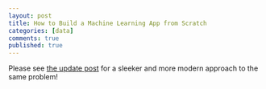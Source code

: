 ```yaml
---
layout: post
title: How to Build a Machine Learning App from Scratch
categories: [data]
comments: true
published: true
---
```

<script src="https://cdnjs.cloudflare.com/ajax/libs/mathjax/2.7.0/MathJax.js?config=TeX-AMS-MML_HTMLorMML" type="text/javascript"></script>

Please see [the update post](https://camtsmith.com/articles/2021-02/how-to-build-ml-app-from-scratch) for a sleeker and more modern approach to the same problem!

<!--

Comment-out this entire article!

In this article, I'm going to teach you how to build a text classification application from scratch. To get started, all you need to know is a little Python, the rudiments of Bash, and how to use Git. The finished application will have a simple interface that allows users to enter blocks of text and then returns the identity of that text.

This project has three steps. The first is constructing a corpus of language data. The second is training and testing a language classifier model to predict categories. The third step is deploying the application to the web along with an API.

You can find the source code [on Github](https://github.com/camoverride/language-classifier). If you'd like a sneak peek at what the application looks like in the wild, [click here](https://language-classifier-app.herokuapp.com/).


## Building a Corpus

In order to perform language classification, a data source is needed. A good source will have a large amount of text and accurate category labels. Wikipedia seems like a great place to start. Not only do they have a well-documented API, but it allows for [language-specific querying](https://en.wikipedia.org/wiki/List_of_ISO_639-1_codes).

Start off by creating an empty repository on Github and cloning a local copy. Call this project `language-classifier` or something similar. Inside this directory, create a file called `languages.py` where with a list of languages that will be used:

~~~python
# languages.py
"""
Language prefixes from here: https://en.wikipedia.org/wiki/List_of_Wikipedias
"""

LANGUAGES = ['en', 'sv', 'de', 'fr', 'nl', 'ru', 'it', 'es', 'pl', 'vi', 'pt', 'uk', 'fa', 'sco']
~~~

I selected languages with large numbers of articles. Additionally, I selected [Scots](https://sco.wikipedia.org/wiki/Yird), because it's quite similar to English and will provide an interesting challenge for our algorithm. We'll import this module into some of the functions we create later on.

Inside the repository, create a directory called `scraper`. Inside this directory, create a directory called `data` and two files called `get_data.py` and `create_database.py`:

~~~python
# get_data.py
"""
This module exposes two objects. The first is GetArticles which can be used to grab data
from Wikipedia. This scraper also performs basic document sanitizing, such as removing
punctuation, HTML tags, and citation brackets. I recommend scraping less than 100 articles
per API call. The second object, Database, creates a SQLite database.
"""
import re
import json
import requests
from sqlalchemy import Table, Column, Text, String, MetaData, create_engine


class GetArticles(object):
    """
    This is an object with the public method write_articles(language_id, number_of_articles,
    db_location). This writes sanitized articles to text files in a specified location.
    """
    def __init__(self):
        pass


    def _get_random_article_ids(self, language_id, number_of_articles):
        """
        Makes a request for random article ids. "rnnamespace=0" means that only articles are chosen,
        as opposed to user-talk pages or category pages. These ids are used by the _get_article_text
        function to request articles.
        """
        query = \
                        'https://' + language_id \
                        + '.wikipedia.org/w/api.php?format=json&action=query&list=random&rnlimit=' \
                        + str(number_of_articles) + '&rnnamespace=0'

        # reads the response into a json object that can be iterated over
        data = json.loads(requests.get(query).text)

        # collects the ids from the json
        ids = []
        for article in data['query']['random']:
            ids.append(article['id'])

        return ids


    def _get_article_text(self, language_id, article_id_list):
        """
        This function takes a list of articles and yields a tuple (article_title, article_text).
        """
        for idx in article_id_list:
            idx = str(idx)
            query = \
                            'https://' + language_id \
                            + '.wikipedia.org/w/api.php?format=json&action=query&prop=extracts&pageids=' \
                            + idx + '&redirects=true'

            data = json.loads(requests.get(query).text)

            try:
                title = data['query']['pages'][idx]['title']
                text_body = data['query']['pages'][idx]['extract']
            except KeyError as error:
                # if nothing is returned for the request, skip to the next item
                # if it is important to download a precise number of files
                # then this can be repeated for every error to get a new file
                # but getting a precise number of files shouldn't matter
                print(error)
                continue

            def clean(text):
                """
                Sanitizes the document by removing HTML tags, citations, and punctuation. This
                function can also be expanded to remove headers, footers, side-bar elements, etc.
                """
                match_tag = re.compile(r'(<[^>]+>|\[\d+\]|[,.\'\"()])')
                return match_tag.sub('', text)

            yield title, clean(text_body)


    def write_articles(self, language_id, number_of_articles, db_location):
        """
        This writes articles to the location specified.
        """
        articles = self._get_random_article_ids(language_id, number_of_articles)
        text_list = self._get_article_text(language_id, articles)

        for title, text in text_list:
            # slugify the title (make a valid UNIX filename)
            title = "".join(x for x in title if x.isalnum())
            with open(db_location + '/' + title + '.txt', 'w+') as wikipedia_file:
                wikipedia_file.write(text)



class Database(object):
    """
    This creates a SQLite database with two tables, "train" and "test." Each table
    has data from each language. This object has the public method write_categories,
    which takes as its arguments a language, a training text, and a test text. It
    writes this information to the proper table.
    """

    def __init__(self, database_name):
        # This can easily be exchanged for a different database, like postgres.
        self.engine = create_engine('sqlite:///' + database_name + '.db')
        self.metadata = MetaData()

        # Table that contains the training data.
        self.train = Table('train', self.metadata,
                           Column('language', String, primary_key=True),
                           Column('text', Text)
                          )

        # Table that contains the test data.
        self.test = Table('test', self.metadata,
                          Column('language', String, primary_key=True),
                          Column('text', Text)
                         )

        self.metadata.create_all(self.engine)


    def write_categories(self, language, training_text, test_text):
        """
        This method writes the data to the database.
        """
        conn = self.engine.connect()

        # Drop rows, data will be overwritten anyway.
        del1 = self.train.delete().where(self.train.columns.language == language)
        del2 = self.test.delete().where(self.test.columns.language == language)

        conn.execute(del1)
        conn.execute(del2)

        ins1 = self.train.insert().values(
            language=language,
            text=training_text
        )

        ins2 = self.test.insert().values(
            language=language,
            text=test_text
        )

        # Execute inserts.
        conn.execute(ins1)
        conn.execute(ins2)
~~~

The following module uses the object from above to make calls to Wikipedia's API and write files to a database. This is the actual module that we will call to grab data:

~~~python
# create_database.py
"""
When run as a script, this module iterates through a list of languages, downloading a specified
number of words from each language. Determine the languages and number of words to download by
altering the LANGUAGES and WORDS variables. Tokenization is done by whitespace, so languages like
Chinese and Japanese will not yield accurate results: use languages that have spaces between words.
Language prefixes from here: https://en.wikipedia.org/wiki/List_of_Wikipedias
Trivia: https://www.quora.com/Why-are-there-so-many-articles-in-the-Cebuano-language-on-Wikipedia
"""
import subprocess
from os import listdir
from os.path import join
from get_data import GetArticles, Database
import sys
sys.path.append('..')
from languages import LANGUAGES


WORDS = 40000
DATABASE_LOCATION = 'data'


class DataBaseWriter(object):
    """
    This is an object with the public method dbwrite. This object takes as its argument
    db_root_location, which specifies a directory where the language data should be downloaded.
    """
    def __init__(self, db_root_location):
        self.getdata = GetArticles()
        self.db_root_location = db_root_location


    def _count_words_in_language(self, language):
        """
        Counts the number of words in all the .txt files for a single language.
        """
        words = 0
        language_data_folder = join(self.db_root_location, language)
        contents = listdir(language_data_folder)
        articles = [article for article in contents if article[-3:] == 'txt']
        for article in articles:
            with open(join(language_data_folder, article), 'r') as text:
                for line in text:
                    for _ in line.split(' '):
                        words += 1

        return words


    def _get_words_in_language(self, language):
        """
        Iterates through all the articles downloaded for a single language, collecting all the words
        by splitting on whitespace and returns the list of words.
        """
        words = []
        language_data_folder = join(self.db_root_location, language)
        contents = listdir(language_data_folder)
        articles = [article for article in contents if article[-3:] == 'txt']
        for article in articles:
            with open(join(language_data_folder, article), 'r') as text:
                for line in text:
                    for word in line.split(' '):
                        words.append(word)

        return words


    def dbwrite(self, language, sql_database, words):
        """
        Given a language, this function downloads 25 Wikipedia articles. It counts the number
        of words and adds more articles until the desired number is reached. It also leaves behind
        the articles downloaded as .txt files.
        """
        # Debug output.
        print('checking ' + language + ' articles')

        language_data_folder = join(self.db_root_location, language)
        train_ratio = 0.9

        # Checks if the folder for the specific language exists. Creates it if it doesn't.
        if language not in listdir(self.db_root_location):
            subprocess.run(["mkdir", language_data_folder])

        # If there are not enough words downloaded, download more.
        while self._count_words_in_language(language) < words:
            # Debug output.
            print('   ... downloading more words, not enough:', self._count_words_in_language(language))
            self.getdata.write_articles(language, 25, language_data_folder)

        # Read all the words into a list, removing any extras. Divide into training and test sets.
        all_words = self._get_words_in_language(language)[:words]
        split = int(train_ratio * words)
        training_set = all_words[split:]
        test_set = all_words[:split]

        # Join the words by white-space and add to the SQL database.
        sql_database.write_categories(language, ' '.join(training_set), ' '.join(test_set))



if __name__ == "__main__":

    SQLDB_NAME = 'language_data'
    SQLDB = Database(SQLDB_NAME)

    TEXTFILES = DataBaseWriter(DATABASE_LOCATION)

    for lang in LANGUAGES:
        TEXTFILES.dbwrite(lang, SQLDB, WORDS)
~~~

Although this module has done some rudimentary cleaning, the data is far from perfect. Ideally, footnotes, page-headers, and anything else that's not in the body of the document should be removed. However, I am following the [Pareto Principle](https://en.wikipedia.org/wiki/Pareto_principle) when it comes to development: 80% of the work will be accomplished in the first 20% of a project's lifespan. So rather than chasing diminishing returns, we'll leave the data in rough shape and see if our classifier is good enough to deal with a noisy data set.

Make sure you're inside the `scraper` directory and run `create_database.py` as a script. This will start the download process. You can select the number of words you want to download, but if you haven't manually set that option, 40,000 words from each langauge will be downloaded. These will be saved into a file called `language_data.db`. This is a SQL database with two tables: one for the test data and a second for the training data. While you're waiting for the download to finish, you can start building a classifier.

## Classification

Now that we have some data to play with, it's time to choose a classification algorithm. [Naive Bayes](https://en.wikipedia.org/wiki/Naive_Bayes_classifier) seems promising. In the first half of this section, I'll explain the math behind Naive Bayes. In the second half, I'll use [Scikit](http://scikit-learn.org/stable/) to train a Multinomial Naive Bayes classifier on our data.

Naive Bayes classifiers are a family of classifiers that take inspiration from Bayes' Theorem. Most people like to memorize Bayes' theorem and go from there, but I find that it's more useful to derive Bayes' theorem instead, as it sheds some light on how the pieces fit together. This is especially important when we need to fiddle with the prior probability (which the nature of our corpus will force us to do). I'll add other languages later on, but I'll keep things simple for the purposes of this tutorial.

We can think of the probability of A given B as being equivalent to the probability of the intersection of [A and B](https://en.wikipedia.org/wiki/Logical_conjunction#/media/File:Venn0001.svg) divided by the probability of B, where the probability of B is further equivalent to the intersection of A and B plus the intersection of [B and not A](https://en.wikipedia.org/wiki/Boolean_algebra#/media/File:Vennandornot.svg) (I've linked Venn Diagram illustrations of these logical functions - see [my blog post about "Math to Code"](https://camtsmith.com/articles/2017-12/math-to-code) for a different perspective):

$$ P(A | B) = {\dfrac{P(A \cap B)}{P(B)}} = {\dfrac{P(A \cap B)}{P(A \cap B) + P(B \cap ¬A)}} $$

The formula above is implemented with logic, but it's more useful to convert this to math so that we can play around with specific quantities. The intersection of two sets, A and B, is the same as the probability of B given A multiplied by the probability of A. The middle section below is the canonical form of Bayes' Theorem:

$$
P(A | B) = {\dfrac{P(B|A) \cdot P(A)}{P(B)}} = {\dfrac{P(B|A) \cdot P(A)}{ P(B|A) \cdot P(A) + P(B|¬A) \cdot P(¬A)  }}
$$

The intuition behind Naive Bayes is quite simple. Let's say we have three documents, one is English and contains \["auld", "man", "girl"\] and the other two are Scots and are \["the", "auld"\] and \["auld", "auld"\] (not the most realistic data, but it'll suit our purposes.) If we are judging the input sentence \["auld"\] (a vector of words containing only one element), then the probability of this belonging to Scots is:

$$
P(Scots|auld) = {\dfrac{P(auld|Scots) \cdot P(Scots)}{P(auld)}} =
\cfrac{3/4 \cdot 2/3}{3/4 \cdot 2/3 + 1/4 \cdot 1/3} = \cfrac{6}{7}
$$

Intuitively, this result makes sense. Three out of four times, the word "auld" appears in Scots, and documents labeled "Scots" occur more frequently than documents in the "English" category.

If you paid attention to the way that the data was collected, you might think that the division of text into different documents was a bit arbitrary -- and you'd be right! When filtering emails, it makes sense to keep track of what proportion of incoming messages were labeled spam. This is because the spam model and the spam corpus exist in the same environment, and spam is (usually) less common than actual mail. In our case, the environments won't match. Our app's goal is not to randomly select a Wikipedia article and guess the language. Instead, users will input snippets of text (taken from wherever) to learn what language it's in. There are 5,535,380 English Wikipedia articles at the time of this writing, but only 48,228 in Scots. If we were to take the prior probability of an article being in English vs Scots into account, we would be biased (by more than a hundred to one) to identify it as English, all other things being equal. But that bias won't help us, so we might want to rethink our prior.

Because there are two Scots articles in our toy corpus and only one in English, this means that the prior for Scots is 2/3. We can relax the prior that the number of documents is meaningful, which is equivalent to collapsing all the Scots documents in one mega-document (and likewise for English):

$$ \cfrac{3/4 \cdot 1}{3/4 \cdot 1 + 1/4 \cdot 1} = \cfrac{3}{4} $$

This removes the corpus' bias towards Scots: the division into documents was an artifact of data collection and has no meaning for the task of text classification.

Combining everything into a large database has already been done for you by the `create_database.py` module. However, if you would like to inspect the individual articles, they remain in the data folder.

After eliminating document frequency as a variable, the posterior probability equals the likelihood:

$$ P(Scots|auld) = P(auld|Scots) $$

You might have noticed that by removing our prior, our Naive Bayes model is no longer Bayesian! But this is acceptable. Dirichlet distributions and other maximum likelihood estimators are commonly used as priors, so tweaking this value is not uncommon nor will it harm the efficacy of our model.

In order to perform our work, create a new directory called `model` underleath the root directory. This is what the directory tree should look like now:

~~~shell
language-classifier
    languages.py
    model
    scraper
        data
            ...
        create_database.py
        get_data.py
~~~

Inside `model` create two new files: `generate_model.py` and `test.py`. Run `generate_model.py` as a script from the project's root directory:

~~~shell
$ python3 model/generate_model.py
~~~

This is the code for `generate_model.py`:

~~~python
# module: generate_model.py
"""
This module implements a Multinomial Naive Bayes classifier using sklearn.
The classifier is saved to a pkl file for future use.
Tests are performed at the end to make sure the model is valid.
"""
import numpy as np
from sklearn.feature_extraction.text import CountVectorizer, TfidfTransformer
from sklearn.naive_bayes import MultinomialNB
from sklearn.externals import joblib
from sqlalchemy import create_engine

# Because our data set is small, we can save it to RAM. However, if we have a massive
# dataset, we should save the data to disk or read it from a generator.

LANGUAGES = ['en', 'sv', 'de', 'fr', 'nl', 'ru', 'it', 'es', 'pl', 'vi', 'pt', 'uk', 'fa', 'sco'
            ]

TRAINING_DATA = []

# Connect to database and read information into the TRAININ_DATA list.
db = create_engine('sqlite:///scraper/language_data.db')
conn = db.connect()
res = conn.execute('select * from train')
for row in res:
    TRAINING_DATA.append(row['text'])


TRAINING_SET = np.array(TRAINING_DATA) #np.concatenate([language for language in TRAINING_DATA])

# Read in the target int for each language.
TARGETS = np.array([i for i in range(len(LANGUAGES))])

# This  turns a collection of text data into a matrix of frequency counts.
COUNT_VECT = CountVectorizer()
TRAIN_COUNTS = COUNT_VECT.fit_transform(TRAINING_SET)

# tfidTransformer scales down the impact of very frequent tokens -- things like stopwords.
# http://scikit-learn.org/stable/modules/generated/sklearn.feature_extraction.text.TfidfTransformer.html
TDIDF_TRANSFORMER = TfidfTransformer()
TRAIN_TFIDF = TDIDF_TRANSFORMER.fit_transform(TRAIN_COUNTS)

# Train a multinomial Naive Bayes classifier.
CLASSIFIER = MultinomialNB().fit(TRAIN_TFIDF, TARGETS)

# Save the results of the classifier and the vectorizer so that it does not need to be trained at runtime.
joblib.dump(COUNT_VECT, 'model/count_vect.pkl')
joblib.dump(TDIDF_TRANSFORMER, 'model/tdidf_transformer.pkl')
joblib.dump(CLASSIFIER, 'model/classifier.pkl')
~~~

Running this this file will produce three `.pkl` files. These files represent the model that has been created. We'll use this model in our application. But before deploying anything to the web, we need to make sure that our model is working properly. There are a number of ways to verify how well a model is working, however, many of them require a knowledge of statistics that's beyond the scope of this tutorial. Instead we can generate a simple graphic and run some tests. The module below, called `tests.py`, creates a confusion matrix and lists some test phrases to check the model's sanity:

~~~python
# tests.py
"""
This module tests the validity of our algorithm by generating a confusion matrix. If the diagonal
from the top-left to bottom-right is "denser" than surrounding areas, then the model is performing
better than chance.
"""
import itertools
import numpy as np
import matplotlib.pyplot as plt
from sklearn.externals import joblib
from sklearn.metrics import confusion_matrix


CLASSIFIER = joblib.load('model/classifier.pkl')
TDIDF_TRANSFORMER = joblib.load('model/tdidf_transformer.pkl')
COUNT_VECT = joblib.load('model/count_vect.pkl')

LANGUAGES = ['en', 'sv', 'de', 'fr', 'nl', 'ru', 'it', 'es', 'pl', 'vi', 'pt', 'uk', 'fa', 'sco'
]


# This reads all of our test data into one place.
TEST_DATA = []
for language in LANGUAGES:
    TEST_DATA.append(
        np.array([open('scraper/data/' + language + '/TEST_SET.db').read()])
    )

def get_chunks(lang, size=30):
    """
    I expect that this app will be used by users to detect what language a small chunk of text
    belongs to. In order to reflect that, this function chops up all of the TEST_DATA into chunks
    of thirty words each.
    """
    for i in range(0, len(lang), size):
        yield ' '.join(lang[i:i + size])

# Collects a the actual value of each language chunk.
ACTUAL = []
# Collects the predicted value of each language chunk.
PREDICTED = []

# For a given chunk, this appends the actual value to ACTUAL and the predicted
# value to PREDICTED.
index = -1
for language in TEST_DATA:
    index += 1

    chunks = get_chunks(language[0].split())
    chunks = [i for i in chunks]

    TEST_COUNTS = COUNT_VECT.transform(chunks)
    TEST_TFIDF = TDIDF_TRANSFORMER.transform(TEST_COUNTS)
    PREDICTED_ = CLASSIFIER.predict(TEST_TFIDF)

    PREDICTED.extend(PREDICTED_)

    for chunk in chunks:
        ACTUAL.append(index)


def plot_confusion_matrix(cm, classes, title='Confusion matrix', cmap=plt.cm.Reds):
    """
    The following code prints an easily-read confusion matrix.
    """

    plt.imshow(cm, interpolation='nearest', cmap=cmap)
    plt.title(title)
    tick_marks = np.arange(len(classes))
    plt.xticks(tick_marks, classes)
    plt.yticks(tick_marks, classes)

    fmt = 'd'
    thresh = cm.max() / 2.
    for i, j in itertools.product(range(cm.shape[0]), range(cm.shape[1])):
        plt.text(j, i, format(cm[i, j], fmt),
                 horizontalalignment="center",
                 color="white" if cm[i, j] > thresh else "black")

    plt.tight_layout()
    plt.ylabel('True Class')
    plt.xlabel('Predicted Class')

# Compute confusion matrix.
cnf_matrix = confusion_matrix(ACTUAL, PREDICTED)

plt.figure()

class_names = LANGUAGES

plot_confusion_matrix(cnf_matrix, classes=class_names,
                      title='Confusion Matrix')

plt.show()
~~~

According to the confusion matrix that this script produces, it looks like our model is quite accurate!

![confusion matrix]({{ site.url }}/img/confusion_matrix.png)

However, notice some of the mistakes that the model makes. The unlabaled column/row means "unidentified." A reasonable chunk of the English documents weren't able to be classified. Also notice that quite a few Portuguese word chunks were thought to be Spanish -- a mistake to look into, but definitely not as serious as mistaking Portuguese for Polish! Also notice that very few English and Scots articles have been confused.

It looks like our model is doing pretty well, so it's time to move on to the next step.

## Making a Web Application

Now it's time for the fun part. In this section, we'll use Flask to create a simple web application. We'll then use Heroku to deploy our app to the internet along with an API. If you're confused about the structure of the application, [clone the repository from Github](https://github.com/camoverride/language-classifier).

We need to do a bit of reorganization to get our application in shape. We'll have to create a few new files and directories and organize them like below:

~~~shell
model
    generate_model.py
    tests.py
    classifier.pkl
    count_vect.pkl
    tdidf_transformer.pkl
scraper
    data
        ...
    create_database.py
    get_data.py
templates
    base.html
    index.html
.gitignore
app.py
checklanguage.py
Procfile
requirements.txt
~~~

We've already created everything in the `model` and `scraper` directories, and I'll walk you through the remaining files and directory that you'll be creating.

The `app.py` file contains our Flask server. This is the brains of the operation. It will serve our site and handle incoming and outgoing requests:

~~~python
# app.py
"""
This is a flask server. This renders a web page and handles user requests. When a user
enters a phrase, this server returns the identify() function with the phrase as its argument.
"""
from flask import Flask, render_template, request
from flask_bootstrap import Bootstrap
from flask_wtf import FlaskForm
from wtforms import StringField, SubmitField
from wtforms.validators import DataRequired
from flask_restful import Resource, Api
from checklanguage import identify


app = Flask(__name__)
app.config['SECRET_KEY'] = 'SECRET_KEY'

# Pretty CSS and HTML for website.
bootstrap = Bootstrap(app)


class LanguageForm(FlaskForm):
    """
    This is a form where users will type/paste snippets of the language they want to identify.
    """
    language = StringField('Enter a phrase:', validators=[DataRequired()])
    submit = SubmitField('Submit')


@app.route('/', methods=['GET', 'POST'])
def index():
    """
    This is the website's main route. Only one route needs to be defined for this application.
    """
    phrase = None
    language = None
    form = LanguageForm()
    if form.validate_on_submit():
        phrase = form.language.data
        language = identify(form.language.data)
        form.language.data = ''
    return render_template('index.html', form=form, phrase=phrase, language=language)


# Create an API
api = Api(app)

class TodoSimple(Resource):
    """
    This is our API class. It only exposes one call.
    """
    def get(self):
        return {'language': identify(request.form['data'])}

api.add_resource(TodoSimple, '/identify')


if __name__ == '__main__':
    app.run()
~~~

Notice that in addition to defining routes, this app also defines an API (more on that in a bit).

Another module, called `checklanguage.py`, holds the function that actually determines which language a phrase belongs to:

~~~python
#checkanguage.py
"""
This module contains a function, identify(), that returns the identity of a phrase's
language. Other models can be tested by importing a different CLASSIFIER.
"""
from sklearn.externals import joblib
from languages import LANGUAGES

CLASSIFIER = joblib.load('model/classifier.pkl')
TDIDF_TRANSFORMER = joblib.load('model/tdidf_transformer.pkl')
COUNT_VECT = joblib.load('model/count_vect.pkl')


# Because Naive Bayes maps its results to integers, it's necessary to map the language codes to ints
# len(languages) + 1 must equal "undetermined"
LANGUAGE_MAPPING = {14: "undetermined"}

for index, language in enumerate(LANGUAGES):
    LANGUAGE_MAPPING[index] = language


def identify(phrase):
    """
    Imports our model and necessary information and then identifies which language
    the phrase belongs to.
    """
    counts = COUNT_VECT.transform([phrase])
    tfidf = TDIDF_TRANSFORMER.transform(counts)
    predicted = CLASSIFIER.predict(tfidf)

    return LANGUAGE_MAPPING[predicted[0]]
~~~

Every time a user presses the "submit" button on our website, this function is called on the text that they've entered.

Now we need the actual HTML files that our site will render. Flask uses the jinja2 template engine to implement logic in HTML pages and pass variables back and forth from the server. Your HTML files should like in a directory called `templates`. [Create a file called `base.html`](https://raw.githubusercontent.com/camoverride/language-classifier/master/templates/base.html) to provide a basic template and [another called `index.html`](https://raw.githubusercontent.com/camoverride/language-classifier/master/templates/index.html) that will store the interactive form that users will be clicking (these files are on Github).

Now our web application should be ready to test out locally. First export the Flask environment variable:

~~~shell
$ export FLASK_APP=app.py
~~~

To actually run the server, type:

~~~shell
$ flask run
 * Serving Flask app "app"
 * Running on http://127.0.0.1:5000/ (Press CTRL+C to quit)
~~~

All you have to do to test out the applicaton is to open a web browser and navigate to `http://127.0.0.1:5000/`. You can also test out the application's API by sending it a GET request:

~~~shell
$ curl https://language-classifier-app.herokuapp.com/identify -d "data=Le commerce n'est pas un monstre et la publicité" -X GET
~~~

Now it's time to actually deploy our application to the internet.

While Flask's local server is good for debugging, we need something a little more production-ready. That's where gunicorn comes in. Gunicorn's server is better than Flask's and is compatible with Heroku. To configure gunicorn, create a file called `Procfile` and add the line `web: gunicorn app:app` to this file. This lets Heroku know how we want our app to be deployed.

Heroku will also want to know the specific packages that the application depends on. We've used scikit, Flask, and a few other packages. If you've been working inside a clean virtual environment, simply type `pip3 freeze > requirements.txt`. If you've been working in global namespace, you can use the same command, but it might be cleaner to simply [copy the requirements file](https://raw.githubusercontent.com/camoverride/language-classifier/master/requirements.txt) from my repository.

Now you should head over to Heroku and [sign up for a free account](https://signup.heroku.com). After that's done, [install the Heroku CLI](https://devcenter.heroku.com/articles/heroku-cli). More detailed instructions on working with Heroku for Python can be [found here](https://devcenter.heroku.com/articles/getting-started-with-python#introduction).

Once you've done that, make your way back to your terminal and type `heroku login` and enter your credentials. If you are working locally and haven't cloned my github repository, type `git init` and then `heroku create`. This creates a heroku app associated with your repository. Commit your work and push it by using `git push heroku master`.

That's all it takes! Your app is now deployed. To make sure that your application if being served, you can type `heroku ps:scale web=1` or check on Heroku's dashboard. To visit your new application, type `heroku open`. And that's it! Your machine learning application has been finished.

[Check it out](https://language-classifier-app.herokuapp.com/)!

-->
